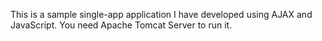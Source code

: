 This is a sample single-app application I have developed using AJAX and JavaScript. You need Apache Tomcat Server to run it.
